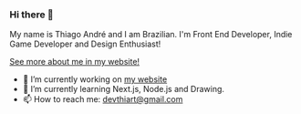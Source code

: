 ### Hi there 👋
My name is Thiago André and I am Brazilian. I'm Front End Developer, Indie Game Developer and Design Enthusiast!

[See more about me in my website!](https://www.devthiart.com)

- 🔭 I’m currently working on [my website](https://www.devthiart.com)
- 🌱 I’m currently learning Next.js, Node.js and Drawing.
- 📫 How to reach me: devthiart@gmail.com

<!--
![devthiart's GitHub stats](https://github-readme-stats.vercel.app/api?username=devthiart&show_icons=true&title_color=2399F5&icon_color=2399F5&text_color=ffffff&bg_color=343434)

![devthiart's GitHub stats](https://github-readme-stats.vercel.app/api/top-langs?username=devthiart&show_icons=true&title_color=2399F5&icon_color=2399F5&text_color=ffffff&bg_color=343434)

**devthiart/devthiart** is a ✨ _special_ ✨ repository because its `README.md` (this file) appears on your GitHub profile.

Here are some ideas to get you started:

- 🔭 I’m currently working on ...
- 🌱 I’m currently learning ...
- 👯 I’m looking to collaborate on ...
- 🤔 I’m looking for help with ...
- 💬 Ask me about ...
- 📫 How to reach me: ...
- 😄 Pronouns: ...
- ⚡ Fun fact: ...
-->
